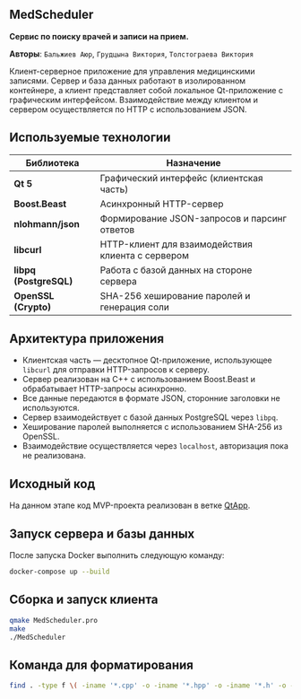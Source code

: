 ## MedScheduler
**Сервис по поиску врачей и записи на прием.**

**Авторы**: ```Бальжиев Аюр```, ```Грудцына Виктория```, ```Толстограева Виктория```

Клиент-серверное приложение для управления медицинскими записями. Сервер и база данных работают в изолированном контейнере, а клиент представляет собой локальное Qt-приложение с графическим интерфейсом. Взаимодействие между клиентом и сервером осуществляется по HTTP с использованием JSON.

## Используемые технологии

| Библиотека            | Назначение                                                       |
|------------------------|------------------------------------------------------------------|
| **Qt 5**               | Графический интерфейс (клиентская часть)                         |
| **Boost.Beast**        | Асинхронный HTTP-сервер                                          |
| **nlohmann/json**      | Формирование JSON-запросов и парсинг ответов                     |
| **libcurl**            | HTTP-клиент для взаимодействия клиента с сервером                |
| **libpq (PostgreSQL)** | Работа с базой данных на стороне сервера                         |
| **OpenSSL (Crypto)**   | SHA-256 хеширование паролей и генерация соли                     |



## Архитектура приложения

- Клиентская часть — десктопное Qt-приложение, использующее `libcurl` для отправки HTTP-запросов к серверу.
- Сервер реализован на C++ с использованием Boost.Beast и обрабатывает HTTP-запросы асинхронно.
- Все данные передаются в формате JSON, сторонние заголовки не используются.
- Сервер взаимодействует с базой данных PostgreSQL через `libpq`.
- Хеширование паролей выполняется с использованием SHA-256 из OpenSSL.
- Взаимодействие осуществляется через `localhost`, авторизация пока не реализована.
    
## Исходный код
На данном этапе код MVP-проекта реализован в ветке [QtApp](https://github.com/SanriaArgos/MedScheduler/tree/QtApp).
##  Запуск сервера и базы данных
После запуска Docker выполнить следующую команду:
```bash
docker-compose up --build
```

## Сборка и запуск клиента
 ```bash
qmake MedScheduler.pro
make
./MedScheduler
```

 ## Команда для форматирования
  ```bash
 find . -type f \( -iname '*.cpp' -o -iname '*.hpp' -o -iname '*.h' -o -iname '*.c' \) -print -exec clang-format-15 -i {} +
```